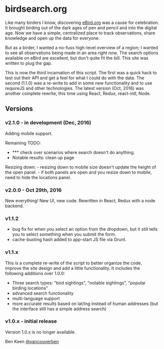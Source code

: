 # birdsearch.org

Like many birders I know, discovering [eBird.org](http://ebird.org) was a cause for celebration. It brought birding 
out of the dark ages of pen and pencil and into the digital age. Now we have a simple, centralized place to track 
observations, share knowledge and open up the data for everyone.

But as a birder, I wanted a no-fuss high-level overview of a region; I wanted to see all observations being made in 
an area <i>right now</i>. The search options available on eBird are excellent, but don't quite fit the bill. This 
site was written to plug the gap. 

This is now the third incarnation of this script. The first was a quick hack to test out their API and get a feel 
for what I could do with the data. The second (1.1.0) was a re-write to add in some new functionality and to use 
requireJS and other technologies. The latest version (Oct, 2016) was another complete rewrite, this time using 
React, Redux, react-intl, Node.

## Versions

### v2.1.0 - in development (Dec, 2016)
Adding mobile support.

Remaining TODO:
- *** check over scenarios where search doesn't do anything.
- Notable results: clean up page

Resizing down:
    - resizing down to mobile size doesn't update the height of the open panel.
    - if both panels are open and you resize down to mobile, need to hide the locations panel.

### v2.0.0 - Oct 29th, 2016
New everything! New UI, new code. Rewritten in React, Redux with a node backend.

### v1.1.2
- bug fix for when you select an option from the dropdown, but it still tells you to select something when you submit
the form.
- cache-busting hash added to app-start JS file via Grunt.

### v1.1.x
This is a complete re-write of the script to better organize the code, improve the site design and add a little
functionality. It includes the following additions over 1.0.0:

- Three search types: "bird sightings", "notable sightings", "popular birding locations"
- advanced search functionality
- multi-language support
- more accurate results based on lat/lng instead of human addresses (but the interface still has a simple address
search)

### v1.0.x - initial release
Version 1.0.x is no longer available.


Ben Keen
[@vancouverben](https://twitter.com/#!/vancouverben)
